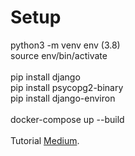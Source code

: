 # Setup 

python3 -m venv env (3.8) <br>
source env/bin/activate <br>
<br>
pip install django <br>
pip install psycopg2-binary <br>
pip install django-environ <br>
<br>
docker-compose up --build <br>
<br>
Tutorial [Medium](https://medium.com/@ben.luginbuhl/setting-up-a-secure-django-project-repository-with-docker-and-django-environ-4af72ce037f0).
